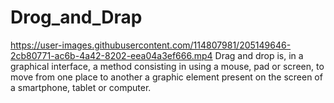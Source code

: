 # Drog_and_Drap
https://user-images.githubusercontent.com/114807981/205149646-2cb80771-ac6b-4a42-8202-eea04a3ef666.mp4
Drag and drop is, in a graphical interface, a method consisting in using a mouse, pad or screen, to move from one place to another a graphic element present on the screen of a smartphone, tablet or computer.
<br></br>
